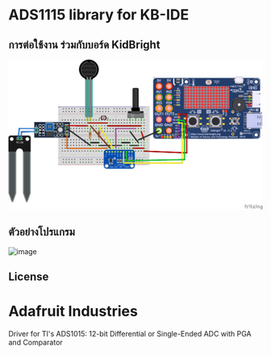 # ADS1115 library for KB-IDE

## การต่อใช้งาน  ร่วมกับบอร์ด  KidBright

![image](https://raw.githubusercontent.com/cmmc-kbide/kbide-plugin-ads1115/master/static/ADS1115_KidBright.png)

## ตัวอย่างโปรแกรม  

![image](https://raw.githubusercontent.com/cmmc-kbide/kbide-plugin-ads1115/master/static/exampleCode.png)

## License
Adafruit Industries
================
Driver for TI's ADS1015: 12-bit Differential or Single-Ended ADC with PGA and Comparator